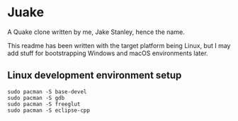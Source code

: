 # Juake

A Quake clone written by me, Jake Stanley, hence the name.

This readme has been written with the target platform being Linux, but I may add stuff for bootstrapping Windows and macOS environments later.

## Linux development environment setup

```
sudo pacman -S base-devel
sudo pacman -S gdb
sudo pacman -S freeglut
sudo pacman -S eclipse-cpp
```


